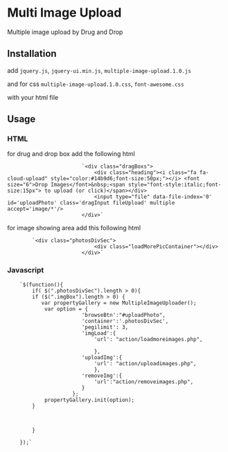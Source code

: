 # Multi Image Upload 

Multiple image upload by Drug and Drop

## Installation

add 	`jquery.js`, 
	`jquery-ui.min.js`,
	`multiple-image-upload.1.0.js`

and for css `multiple-image-upload.1.0.css`,
	    `font-awesome.css`

with your html file

## Usage

### HTML

for drug and drop box add the following html

                            `<div class="dragBoxs">
                                <div class="heading"><i class="fa fa-cloud-upload" style="color:#14b9d6;font-size:50px;"></i> <font size="6">Drop Images</font>&nbsp;<span style="font-style:italic;font-size:15px"> to upload (or click)</span></div>
                                <input type="file" data-file-index='0' id='uploadPhoto' class='dragInput fileUpload' multiple accept='image/*'/>
                            </div>`

for image showing area add this following html

			`<div class="photosDivSec">
                                <div class="loadMorePicContainer"></div>
                            </div>`


### Javascript 

		`$(function(){
		    if( $(".photosDivSec").length > 0){
			if ($(".imgBox").length > 0) {
			   var propertyGallery = new MultipleImageUploader();
			    var option = {
				            'browseBtn':"#uploadPhoto",
				            'container':'.photosDivSec',
				            'pegilimit': 3,
				            'imgLoad':{
				                'url': "action/loadmoreimages.php",
				                
				                },
				            'uploadImg':{
				                'url': "action/uploadimages.php",
				                },
				            'removeImg':{
				                'url':"action/removeimages.php",
				            }
				         };
			    propertyGallery.init(option);
			}
		
		       
		
		    }
		
		});`







